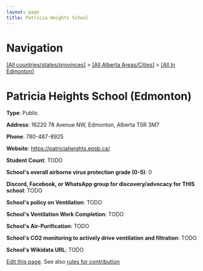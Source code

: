 ```yaml
---
layout: page
title: Patricia Heights School
---
```

# Navigation

[[All countries/states/provinces]](../../..) > [[All Alberta Areas/Cities]](../..) > [[All In Edmonton]](..)

# Patricia Heights School (Edmonton)

**Type**: Public

**Address**: 16220 78 Avenue NW, Edmonton, Alberta T5R 3M7

**Phone**: 780-487-8925

**Website**: <https://patriciaheights.epsb.ca/>

**Student Count**: TODO

**School's overall airborne virus protection grade (0-5)**: 0

**Discord, Facebook, or WhatsApp group for discovery/advocacy for THIS school**: TODO

**School's policy on Ventilation**: TODO

**School's Ventilation Work Completion**: TODO

**School's Air-Purification**: TODO

**School's CO2 monitoring to actively drive ventilation and filtration**: TODO

**School's Wikidata URL**: TODO


[Edit this page](https://github.com/ventilate-schools/AB/edit/main/./Edmonton/Patricia_Heights_School.md). See also [rules for contribution](../../../contribution-rules/)